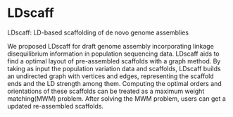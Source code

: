 # LDscaff
LDscaff: LD-based scaffolding of de novo genome assemblies


We proposed LDscaff for draft genome assembly incorporating linkage disequilibrium information in population sequencing data. LDscaff aids to find a optimal layout of pre-assembled scaffolds with a graph method. By taking as input the population variation data and scaffolds, LDscaff builds an undirected graph with vertices and edges, representing the scaffold ends and the LD strength among them. Computing the optimal orders and orientations of these scaffolds can be treated as a maximum weight matching(MWM) problem. After solving the MWM problem, users can get a updated re-assembled scaffolds.
